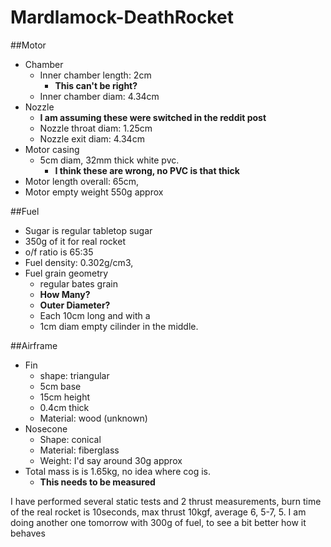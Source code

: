 Mardlamock-DeathRocket
======================
##Motor

* Chamber
	* Inner chamber length: 2cm
		* **This can't be right?**
	* Inner chamber diam: 4.34cm
* Nozzle
	* **I am assuming these were switched in the reddit post** 
	* Nozzle throat diam: 1.25cm
	* Nozzle exit diam: 4.34cm
* Motor casing
	* 5cm diam, 32mm thick white pvc.
		* **I think these are wrong, no PVC is that thick**
* Motor length overall: 65cm,
* Motor empty weight 550g approx

##Fuel

* Sugar is regular tabletop sugar
* 350g of it for real rocket
* o/f ratio is 65:35
* Fuel density: 0.302g/cm3,
* Fuel grain geometry
	* regular bates grain
	* **How Many?**
	* **Outer Diameter?**
	* Each 10cm long and with a 
	* 1cm diam empty cilinder in the middle.

##Airframe

* Fin
	* shape: triangular
	* 5cm base
	* 15cm height
	* 0.4cm thick 
	* Material: wood (unknown)
* Nosecone
	* Shape: conical
	* Material: fiberglass
	* Weight: I'd say around 30g approx
* Total mass is is 1.65kg, no idea where cog is.
	* **This needs to be measured**
	
I have performed several static tests and 2 thrust measurements, burn time of the real rocket is 10seconds, max thrust 10kgf, average 6, 5-7, 5. I am doing another one tomorrow with 300g of fuel, to see a bit better how it behaves
